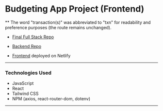 # Budgeting App Project (Frontend)

** The word "transaction(s)" was abbreviated to "txn" for readability and preference purposes (the route remains unchanged).

- [Final Full Stack Repo](https://github.com/pjungjs/budgeting-app-project)

- [Backend Repo](https://github.com/pjungjs/budgeting-app-backend)

- [Frontend](https://jj-budgeting-app.netlify.app) deployed on Netlify

---

### Technologies Used

* JavaScript
* React
* Tailwind CSS
* NPM (axios, react-router-dom, dotenv)

---
